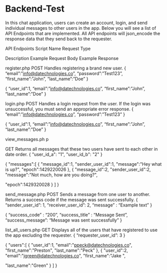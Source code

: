 # Backend-Test

In this chat application, users can create an account, login, and send individual messages to other users in the app. 
Below you will see a list of API Endpoints that are implemented.
All API endpoints will json_encode the response data that they send back to the requester.

API Endpoints
Script Name Request
Type

Description Example Request Body Example Response

register.php POST Handles
registering a
brand new user.
{
“email”:”info@datechnologies.co”,
“password”:”Test123”,
“first_name”:”John”,
“last_name”:”Doe”
}

{
“user_id”:1,
“email”:”info@datechnologies.co”,
“first_name”:”John”,
“last_name”:”Doe”
}

login.php POST Handles a login
request from the
user. If the login
was
unsuccessful,
you must send
an appropriate
error response.
{
“email”:”info@datechnologies.co”,
“password”:”Test123”
}

{
“user_id”:1,
“email”:”info@datechnologies.co”,
“first_name”:”John”,
“last_name”:”Doe”
}

view_messages.ph
p

GET Returns all
messages that
these two users
have sent to
each other in
date order.
{
"user_id_a": "1",
"user_id_b": "2"
}

{
"messages":[
{
"message_id":1,
"sender_user_id":1,
"message":"Hey what is up?",
"epoch":1429220026
},
{
"message_id":2,
"sender_user_id":2,
"message":"Not much, how are you
doing?",

"epoch":1429320028
}
]
}

send_message.php POST Sends a
message from
one user to
another. Returns
a success code if
the message
was sent
successfully.
{
“sender_user_id”: 1,
“receiver_user_id”: 2,
“message” : “Example text”
}

{
“success_code” : “200”,
“success_title” : “Message Sent”,
“success_message”: “Message was
sent successfully”
}

list_all_users.php GET Displays all of
the users that
have registered
to use the app
excluding the
requester.
{
“requester_user_id”: 3
}

{
"users":[
{
"user_id":1,
"email":"ppeck@datechnologies.co",
"first_name":"Preston",
"last_name":"Peck"
},
{
"user_id":2,
"email":"jgreen@datechnologies.co",
"first_name":"Jake ",

"last_name":"Green"
}
]
}
